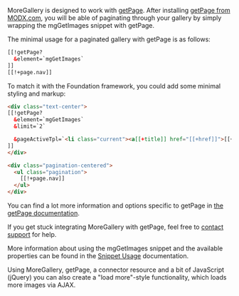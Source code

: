 MoreGallery is designed to work with [getPage](http://rtfm.modx.com/display/ADDON/getPage). After installing [getPage from MODX.com](http://modx.com/extras/package/getpage), you will be able of paginating through your gallery by simply wrapping the mgGetImages snippet with getPage.

The minimal usage for a paginated gallery with getPage is as follows:
   
```` html   
[[!getPage?
  &element=`mgGetImages`
]]
[[!+page.nav]]
````

To match it with the Foundation framework, you could add some minimal styling and markup:

```` html   
<div class="text-center">
[[!getPage?
  &element=`mgGetImages`
  &limit=`2`

  &pageActiveTpl=`<li class="current"><a[[+title]] href="[[+href]]">[[+pageNo]]</a></li>`
]]
</div>

<div class="pagination-centered">
  <ul class="pagination">
    [[!+page.nav]]
  </ul>
</div>
````   

You can find a lot more information and options specific to getPage in [the getPage documentation](http://rtfm.modx.com/display/ADDON/getPage). 

If you get stuck integrating MoreGallery with getPage, feel free to [contact support](https://modmore.com/account/support/) for help. 

More information about using the mgGetImages snippet and the available properties can be found in the [Snippet Usage](Snippets/mgGetImages) documentation.

Using MoreGallery, getPage, a connector resource and a bit of JavaScript (jQuery) you can also create a "load more"-style functionality, which loads more images via AJAX.
